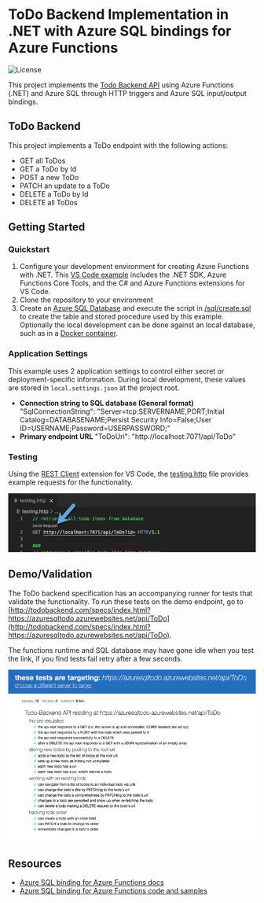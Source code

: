 # ToDo Backend Implementation in .NET with Azure SQL bindings for Azure Functions

![License](https://img.shields.io/badge/license-MIT-green.svg)

This project implements the [Todo Backend API](http://www.todobackend.com/index.html) using Azure Functions (.NET) and Azure SQL through HTTP triggers and Azure SQL input/output bindings.

## ToDo Backend

This project implements a ToDo endpoint with the following actions:

* GET all ToDos
* GET a ToDo by Id
* POST a new ToDo
* PATCH an update to a ToDo
* DELETE a ToDo by Id
* DELETE all ToDos


## Getting Started

### Quickstart

1. Configure your development environment for creating Azure Functions with .NET. This [VS Code example](https://docs.microsoft.com/azure/azure-functions/create-first-function-vs-code-csharp?tabs=in-process#configure-your-environment) includes the .NET SDK, Azure Functions Core Tools, and the C# and Azure Functions extensions for VS Code.
2. Clone the repository to your environment
3. Create an [Azure SQL Database](https://docs.microsoft.com/azure/azure-sql/database/single-database-create-quickstart) and execute the script in [/sql/create.sql](/sql/create.sql) to create the table and stored procedure used by this example. Optionally the local development can be done against an local database, such as in a [Docker container](https://docs.microsoft.com/sql/linux/sql-server-linux-docker-container-deployment).


### Application Settings

This example uses 2 application settings to control either secret or deployment-specific information.  During local development, these values are stored in `local.settings.json` at the project root.

* **Connection string to SQL database (General format)** "SqlConnectionString": "Server=tcp:SERVERNAME,PORT;Initial Catalog=DATABASENAME;Persist Security Info=False;User ID=USERNAME;Password=USERPASSWORD;"
* **Primary endpoint URL** "ToDoUri": "http://localhost:7071/api/ToDo"


### Testing
Using the [REST Client](https://marketplace.visualstudio.com/items?itemName=humao.rest-client) extension for VS Code, the [testing.http](testing.http) file provides example requests for the functionality.


![Testing in VS Code](./images/testing.png)

## Demo/Validation

The ToDo backend specification has an accompanying runner for tests that validate the functionality.  To run these tests on the demo endpoint, go to [http://todobackend.com/specs/index.html?https://azuresqltodo.azurewebsites.net/api/ToDo](http://todobackend.com/specs/index.html?https://azuresqltodo.azurewebsites.net/api/ToDo).

The functions runtime and SQL database may have gone idle when you test the link, if you find tests fail retry after a few seconds.

![Validation](./images/validation.png)

## Resources


- [Azure SQL binding for Azure Functions docs](https://docs.microsoft.com/azure/azure-functions/functions-bindings-azure-sql)
- [Azure SQL binding for Azure Functions code and samples](https://github.com/Azure/azure-functions-sql-extension)
